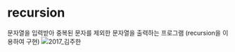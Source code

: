 # recursion

문자열을 입력받아 중복된 문자를 제외한 문자열을 출력하는 프로그램 (recursion을 이용하여 구현)
![2017_김주한](https://user-images.githubusercontent.com/63542346/170726558-ddf2bf59-23cf-4085-bbc8-45500da5076a.JPG)
